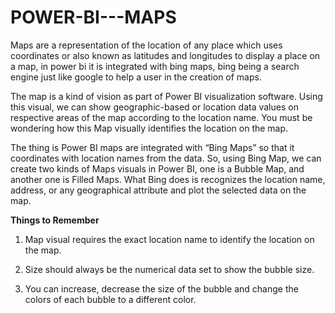# POWER-BI---MAPS

Maps are a representation of the location of any place which uses coordinates or also known as latitudes and longitudes to display a place on a map, in power bi it is integrated with bing maps, bing being a search engine just like google to help a user in the creation of maps.

The map is a kind of vision as part of Power BI visualization software. Using this visual, we can show geographic-based or location data values on respective areas of the map according to the location name. You must be wondering how this Map visually identifies the location on the map.

The thing is Power BI maps are integrated with “Bing Maps” so that it coordinates with location names from the data. So, using Bing Map, we can create two kinds of Maps visuals in Power BI, one is a Bubble Map, and another one is Filled Maps. What Bing does is recognizes the location name, address, or any geographical attribute and plot the selected data on the map.

**Things to Remember**

1. Map visual requires the exact location name to identify the location on the map.

2. Size should always be the numerical data set to show the bubble size.

3. You can increase, decrease the size of the bubble and change the colors of each bubble to a different color.

